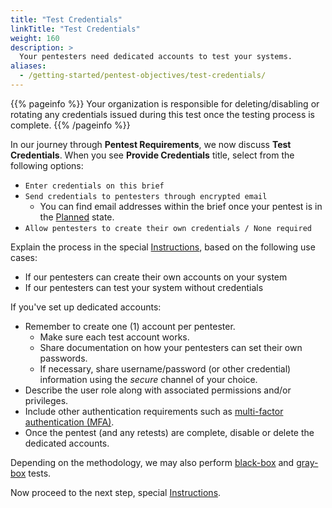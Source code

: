 ```yaml
---
title: "Test Credentials"
linkTitle: "Test Credentials"
weight: 160
description: >
  Your pentesters need dedicated accounts to test your systems.
aliases:
  - /getting-started/pentest-objectives/test-credentials/
---
```


{{% pageinfo %}}
Your organization is responsible for deleting/disabling or rotating any credentials issued during this test once the testing process is complete.
{{% /pageinfo %}}

In our journey through **Pentest Requirements**, we now discuss **Test Credentials**.
When you see **Provide Credentials** title, select from the following options:

- `Enter credentials on this brief`
- `Send credentials to pentesters through encrypted email`
  - You can find email addresses within the brief once your pentest is in the [Planned](/platform-deep-dive/pentests/pentest-process/pentest-states/) state.
- `Allow pentesters to create their own credentials / None required`

Explain the process in the special [Instructions](/getting-started/pentest-objectives/special-instructions/), based on the
following use cases:

- If our pentesters can create their own accounts on your system
- If our pentesters can test your system without credentials

If you've set up dedicated accounts:

- Remember to create one (1) account per pentester.
  - Make sure each test account works.
  - Share documentation on how your pentesters can set their own passwords.
  - If necessary, share username/password (or other credential) information using the _secure_ channel of your choice.
- Describe the user role along with associated permissions and/or privileges.
- Include other authentication requirements such as [multi-factor authentication (MFA)](/getting-started/glossary/#multi-factor-authentication).
- Once the pentest (and any retests) are complete, disable or delete the dedicated accounts.

Depending on the methodology, we may also perform
[black-box](/getting-started/glossary/#black-box-testing) and
[gray-box](/getting-started/glossary/#gray-box-testing) tests.

Now proceed to the next step, special [Instructions](/getting-started/pentest-objectives/special-instructions/).
